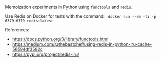 Memoization experiments in Python using `functools` and `redis`.

Use Redis on Docker for tests with the command: ` docker run --rm -ti -p
6379:6379 redis:latest`

References:

* https://docs.python.org/3/library/functools.html
* https://medium.com/@thebestchef/using-redis-in-python-lru-cache-56594df3582c
* https://pypi.org/project/redis-lru/
